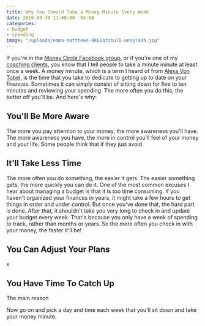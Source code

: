 ```yaml
---
title: Why You Should Take a Money Minute Every Week
date: 2019-09-30 11:00:00 -04:00
categories:
- budget
- spending
image: "/uploads/emma-matthews-8K62atzbulQ-unsplash.jpg"
---
```


If you're in the [Money Circle Facebook group](https://www.facebook.com/groups/MoneyCircleGroup), or if you're one of my [coaching clients](https://www.maggiegermano.com/coaching/), you know that I tell people to take a minute minute at least once a week. A money minute, which is a term I heard of from [Alexa Von Tobel](https://www.linkedin.com/in/alexavontobel/), is the time that you take to dedicate to getting up to date on your finances. Sometimes it can simply consist of sitting down for five to ten minutes and reviewing your spending. The more often you do this, the better off you'll be. And here's why:

## You'll Be More Aware

The more you pay attention to your money, the more awareness you'll have. The more awareness you have, the more in control you'll feel of your money and your life. Some people think that if they just avoid

## It'll Take Less Time

The more often you do something, the easier it gets. The easier something gets, the more quickly you can do it. One of the most common excuses I hear about managing a budget is that it is too time consuming. If you haven't organized your finances in years, it might take a few hours to get things in order and under control. But once you've done that, the hard part is done. After that, it shouldn't take you very long to check in and update your budget every week. That's because you only have a week of spending to track, rather than months or years. So the more often you check in with your money, the faster it'll be!

## You Can Adjust Your Plans

x

## You Have Time To Catch Up

The main reason 

Now go on and pick a day and time each week that you'll sit down and take your money minute.